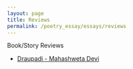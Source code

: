 ```yaml
---
layout: page
title: Reviews
permalink: /poetry_essay/essays/reviews
---
```


Book/Story Reviews
<ul>
	<li>
		<a href="dopdi">Draupadi - Mahashweta Devi</a> 
	</li>
</ul>